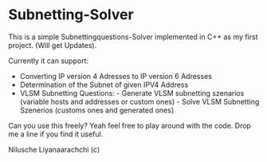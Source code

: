 # Subnetting-Solver


This is a simple Subnettingquestions-Solver implemented in C++ as my first project.
(Will get Updates).

Currently it can support:

- Converting IP version 4 Adresses to IP version 6 Adresses
- Determination of the Subnet of given IPV4 Address
- VLSM Subnetting Questions:
       - Generate VLSM subnetting szenarios (variable hosts and addresses or custom ones)
       - Solve VLSM Subnetting Szenerios  (customs ones and generated ones)
       

Can you use this freely? 
Yeah feel free to play around with the code. Drop me a line if you find it useful.

Nilusche Liyanaarachchi (c)
